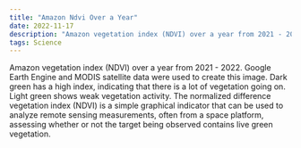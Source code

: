 ```yaml
---
title: "Amazon Ndvi Over a Year"
date: 2022-11-17
description: "Amazon vegetation index (NDVI) over a year from 2021 - 2022."
tags: Science
---
```


Amazon vegetation index (NDVI) over a year from 2021 - 2022. Google Earth Engine and MODIS satellite data were used to create this image. Dark green has a high index, indicating that there is a lot of vegetation going on. Light green shows weak vegetation activity. The normalized difference vegetation index (NDVI) is a simple graphical indicator that can be used to analyze remote sensing measurements, often from a space platform, assessing whether or not the target being observed contains live green vegetation.